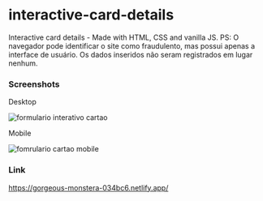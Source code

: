 # interactive-card-details
Interactive card details - Made with HTML, CSS and vanilla JS.
PS: O navegador pode identificar o site como fraudulento, mas possui apenas a interface de usuário. Os dados inseridos não seram registrados em lugar nenhum.

### Screenshots

Desktop

![formulario interativo cartao](https://user-images.githubusercontent.com/104312621/208683099-f8b89208-cf99-4dbe-a77e-498247a8f109.jpg)

Mobile

![fomrulario cartao mobile](https://user-images.githubusercontent.com/104312621/208683217-8a552d54-6fe6-480a-b8bc-652094fad6de.jpg)

### Link
https://gorgeous-monstera-034bc6.netlify.app/
